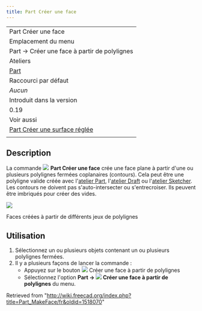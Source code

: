 ```yaml
---
title: Part Créer une face
---
```

|  |
| --- |
| Part Créer une face |
| Emplacement du menu |
| Part → Créer une face à partir de polylignes |
| Ateliers |
| [Part](/Part_Workbench/fr "Part Workbench/fr") |
| Raccourci par défaut |
| *Aucun* |
| Introduit dans la version |
| 0.19 |
| Voir aussi |
| [Part Créer une surface réglée](/Part_RuledSurface/fr "Part RuledSurface/fr") |
|  |

## Description

La commande ![](/images/Part_MakeFace.svg) **Part Créer une face** crée une face plane à partir d'une ou plusieurs polylignes fermées coplanaires (contours). Cela peut être une polyligne valide créée avec l'[atelier Part](/Part_Workbench/fr "Part Workbench/fr"), l'[atelier Draft](/Draft_Workbench/fr "Draft Workbench/fr") ou l'[atelier Sketcher](/Sketcher_Workbench/fr "Sketcher Workbench/fr"). Les contours ne doivent pas s'auto-intersecter ou s'entrecroiser. Ils peuvent être imbriqués pour créer des vides.

![](/images/Part_MakeFace-example.png)

Faces créées à partir de différents jeux de polylignes

## Utilisation

1. Sélectionnez un ou plusieurs objets contenant un ou plusieurs polylignes fermées.
2. Il y a plusieurs façons de lancer la commande :
   * Appuyez sur le bouton ![](/images/Part_MakeFace.svg) Créer une face à partir de polylignes
   * Sélectionnez l'option **Part → ![](/images/Part_MakeFace.svg) Créer une face à partir de polylignes** du menu.

Retrieved from "<http://wiki.freecad.org/index.php?title=Part_MakeFace/fr&oldid=1518070>"
